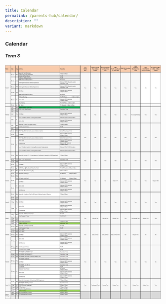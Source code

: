 ```yaml
---
title: Calendar
permalink: /parents-hub/calendar/
description: ""
variant: markdown
---
```

### Calendar
##### Term 3 
![](/images/more_calendar.jpg)